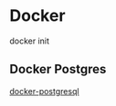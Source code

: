 # Docker

docker init

## Docker Postgres

[docker-postgresql](https://github.com/sameersbn/docker-postgresql)



